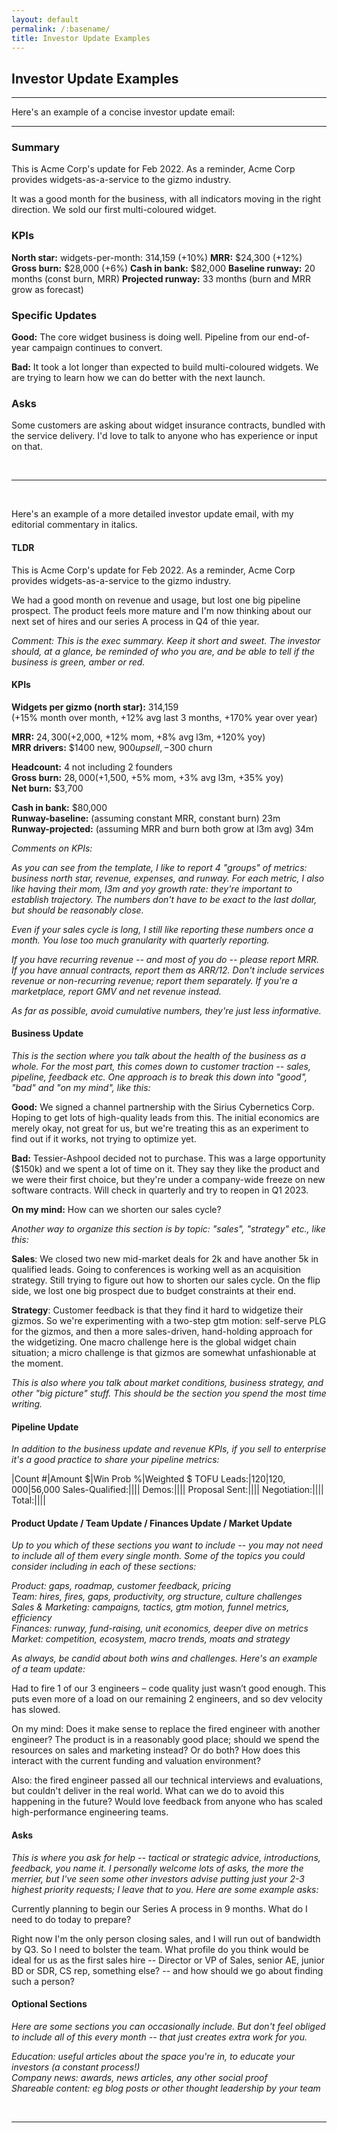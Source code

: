 ```yaml
---
layout: default
permalink: /:basename/
title: Investor Update Examples
---
```

## Investor Update Examples

----


Here's an example of a concise investor update email:

------

### Summary

This is Acme Corp's update for Feb 2022.  As a reminder, Acme Corp provides widgets-as-a-service to the gizmo industry.

It was a good month for the business, with all indicators moving in the right direction.  We sold our first multi-coloured widget.


### KPIs

**North star:** widgets-per-month: 314,159  (+10%)
**MRR:** $24,300 (+12%)
**Gross burn:** $28,000 (+6%)
**Cash in bank:** $82,000
**Baseline runway:** 20 months (const burn, MRR)
**Projected runway:** 33 months (burn and MRR grow as forecast)


### Specific Updates

**Good:** The core widget business is doing well.  Pipeline from our end-of-year campaign continues to convert.

**Bad:** It took a lot longer than expected to build multi-coloured widgets.  We are trying to learn how we can do better with the next launch.  


### Asks

Some customers are asking about widget insurance contracts, bundled with the service delivery.  I'd love to talk to anyone who has experience or input on that.


<br/>

--------

<br/>


Here's an example of a more detailed investor update email, with my editorial commentary in italics.




#### TLDR

This is Acme Corp's update for Feb 2022.  As a reminder, Acme Corp provides widgets-as-a-service to the gizmo industry.

We had a good month on revenue and usage, but lost one big pipeline prospect.  The product feels more mature and I'm now thinking about our next set of hires and our series A process in Q4 of thie year.

*Comment: This is the exec summary.  Keep it short and sweet.  The investor should, at a glance, be reminded of who you are, and be able to tell if the business is green, amber or red.*  


#### KPIs

**Widgets per gizmo (north star):** 314,159  
(+15% month over month, +12% avg last 3 months, +170% year over year)

**MRR:** $24,300 (+$2,000, +12% mom, +8% avg l3m, +120% yoy)  
**MRR drivers:** $1400 new, $900 upsell, -$300 churn  

**Headcount:** 4 not including 2 founders  
**Gross burn:** $28,000 (+$1,500, +5% mom, +3% avg l3m, +35% yoy)  
**Net burn:** $3,700  

**Cash in bank:** $80,000  
**Runway-baseline:** (assuming constant MRR, constant burn) 23m  
**Runway-projected:** (assuming MRR and burn both grow at l3m avg) 34m   


*Comments on KPIs:*

*As you can see from the template, I like to report 4 "groups" of metrics: business north star, revenue, expenses, and runway.  For each metric, I also like having their mom, l3m and yoy growth rate: they're important to establish trajectory.  The numbers don't have to be exact to the last dollar, but should be reasonably close.*  

*Even if your sales cycle is long, I still like reporting these numbers once a month. You lose too much granularity with quarterly reporting.*

*If you have recurring revenue -- and most of you do -- please report MRR. If you have annual contracts, report them as ARR/12.  Don't include services revenue or non-recurring revenue; report them separately. If you're a marketplace, report GMV and net revenue instead.*

*As far as possible, avoid cumulative numbers, they're just less informative.*  

#### Business Update

*This is the section where you talk about the health of the business as a whole.  For the most part, this comes down to customer traction -- sales, pipeline, feedback etc.  One approach is to break this down into "good", "bad" and "on my mind", like this:*

**Good:** We signed a channel partnership with the Sirius Cybernetics Corp.  Hoping to get lots of high-quality leads from this.  The initial economics are merely okay, not great for us, but we're treating this as an experiment to find out if it works, not trying to optimize yet.

**Bad:** Tessier-Ashpool decided not to purchase.  This was a large opportunity ($150k) and we spent a lot of time on it.  They say they like the product and we were their first choice, but they're under a company-wide freeze on new software contracts.  Will check in quarterly and try to reopen in Q1 2023.

**On my mind:** How can we shorten our sales cycle? 

*Another way to organize this section is by topic: "sales", "strategy" etc., like this:*

**Sales**: We closed two new mid-market deals for 2k and have another 5k in qualified leads.  Going to conferences is working well as an acquisition strategy.  Still trying to figure out how to shorten our sales cycle.  On the flip side, we lost one big prospect due to budget constraints at their end.

**Strategy**: Customer feedback is that they find it hard to widgetize their gizmos.  So we're experimenting with a two-step gtm motion: self-serve PLG for the gizmos, and then a more sales-driven, hand-holding approach for the widgetizing.  One macro challenge here is the global widget chain situation; a micro challenge is that gizmos are somewhat unfashionable at the moment.  

*This is also where you talk about market conditions, business strategy, and other "big picture" stuff.  This should be the section you spend the most time writing.*  

#### Pipeline Update

*In addition to the business update and revenue KPIs, if you sell to enterprise it's a good practice to share your pipeline metrics:*

|Count #|Amount $|Win Prob %|Weighted $
TOFU Leads:|120|$120,000|5%|$6,000
Sales-Qualified:||||
Demos:||||
Proposal Sent:||||
Negotiation:||||
Total:||||




#### Product Update / Team Update / Finances Update / Market Update

*Up to you which of these sections you want to include -- you may not need to include all of them every single month.  Some of the topics you could consider including in each of these sections:*

*Product: gaps, roadmap, customer feedback, pricing*  
*Team: hires, fires, gaps, productivity, org structure, culture challenges*  
*Sales & Marketing: campaigns, tactics, gtm motion, funnel metrics, efficiency*  
*Finances: runway, fund-raising, unit economics, deeper dive on metrics*  
*Market: competition, ecosystem, macro trends, moats and strategy*  

*As always, be candid about both wins and challenges.  Here's an example of a team update:*  

Had to fire 1 of our 3 engineers – code quality just wasn’t good enough.  This puts even more of a load on our remaining 2 engineers, and so dev velocity has slowed. 

On my mind: Does it make sense to replace the fired engineer with another engineer?  The product is in a reasonably good place; should we spend the resources on sales and marketing instead?  Or do both?  How does this interact with the current funding and valuation environment?  

Also: the fired engineer passed all our technical interviews and evaluations, but couldn't deliver in the real world.  What can we do to avoid this happening in the future?  Would love feedback from anyone who has scaled high-performance engineering teams. 


#### Asks

*This is where you ask for help -- tactical or strategic advice, introductions, feedback, you name it.  I personally welcome lots of asks, the more the merrier, but I've seen some other investors advise putting just your 2-3 highest priority requests; I leave that to you.  Here are some example asks:*

Currently planning to begin our Series A process in 9 months.  What do I need to do today to prepare?  

Right now I'm the only person closing sales, and I will run out of bandwidth by Q3.  So I need to bolster the team.  What profile do you think would be ideal for us as the first sales hire -- Director or VP of Sales, senior AE, junior BD or SDR, CS rep, something else? -- and how should we go about finding such a person?



#### Optional Sections

*Here are some sections you can occasionally include.  But don't feel obliged to include all of this every month -- that just creates extra work for you.*  

*Education: useful articles about the space you're in, to educate your investors (a constant process!)*  
*Company news: awards, news articles, any other social proof*  
*Shareable content: eg blog posts or other thought leadership by your team*  


<br/>

----

<br/>

